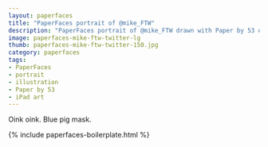 ```yaml
---
layout: paperfaces
title: "PaperFaces portrait of @mike_FTW"
description: "PaperFaces portrait of @mike_FTW drawn with Paper by 53 on an iPad."
image: paperfaces-mike-ftw-twitter-lg
thumb: paperfaces-mike-ftw-twitter-150.jpg
category: paperfaces
tags: 
- PaperFaces
- portrait
- illustration
- Paper by 53
- iPad art
---
```


Oink oink. Blue pig mask.

{% include paperfaces-boilerplate.html %}